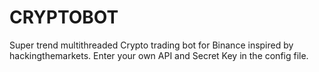 # CRYPTOBOT
Super trend multithreaded Crypto trading bot for Binance inspired by hackingthemarkets.
Enter your own API and Secret Key in the config file.
